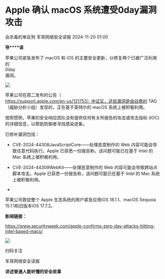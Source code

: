 #  Apple 确认 macOS 系统遭受0day漏洞攻击   
会杀毒的单反狗  军哥网络安全读报   2024-11-20 01:00  
  
**导****读**  
  
  
  
苹果公司紧急发布了 macOS 和 iOS 的主要安全更新，以修复两个已被广泛利用的  
0day  
漏洞。  
  
![](https://mmbiz.qpic.cn/mmbiz_jpg/AnRWZJZfVaH9fbXKEM6tg1DibfmHsxCmstEicTT5ZuLJsrn24ck7Lwia2OUndjstnd4uRysGr7lhkicrqpBUZXPNkg/640?wx_fmt=jpeg&from=appmsg "")  
  
  
苹果公司在周二发布的公告（  
https://support.apple.com/en-us/121753）中证实，这些漏洞是由谷歌的
TAG（威胁分析小组）发现的，正在基于英特尔的 macOS 系统上被积极利用。  
  
  
按照惯例，苹果的安全响应团队没有提供任何有关所报告的攻击或攻击指标
(IOC) 的详细信息，以帮助防御者寻找感染迹象。  
  
  
已修补漏洞包括：  
- CVE-2024-44308JavaScriptCore——处理恶意制作的 Web 内容可能会导致任意代码执行。Apple 已获悉一份报告称，该问题可能已在基于 Intel
的 Mac 系统上被积极利用。  
  
- CVE-2024-44309WebKit——处理恶意制作的 Web 内容可能会导致跨站点脚本攻击。Apple 已获悉一份报告称，该问题可能已在基于 Intel 的 Mac 系统上被积极利用。  
  
-   
苹果公司敦促整个
Apple 生态系统的用户紧急应用iOS 18.1.1、macOS Sequoia 15.1.1和旧版本iOS 17.7.2。  
  
  
**新闻链接：**  
  
https://www.securityweek.com/apple-confirms-zero-day-attacks-hitting-intel-based-macs/  
  
![](https://mmbiz.qpic.cn/mmbiz_jpg/AnRWZJZfVaGC3gsJClsh4Fia0icylyBEnBywibdbkrLLzmpibfdnf5wNYzEUq2GpzfedMKUjlLJQ4uwxAFWLzHhPFQ/640?wx_fmt=jpeg "")  
  
扫码关注  
  
军哥网络安全读报  
  
**讲述普通人能听懂的安全故事**  
  
